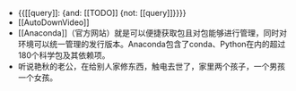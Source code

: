 - {{[[query]]:  {and: [[TODO]] {not: [[query]]}}}}
- [[AutoDownVideo]]
- [[Anaconda]]（官方网站）就是可以便捷获取包且对包能够进行管理，同时对环境可以统一管理的发行版本。Anaconda包含了conda、Python在内的超过180个科学包及其依赖项。
- 听说艳秋的老公，在给别人家修东西，触电去世了，家里两个孩子，一个男孩一个女孩。

